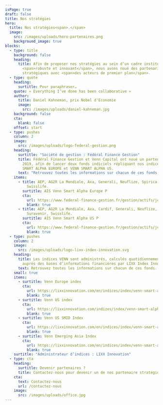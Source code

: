 ```yaml
---
isPage: true
draft: false
title: Nos stratégies
hero:
  title: Nos stratégies<span>.</span>
  image:
    src: /images/uploads/hero-partenaires.png
    background_image: true
blocks:
  - type: title
    background: false
    heading:
      title: Afin de proposer nos stratégies au sein d’un cadre institutionnel
        <span>robuste et innovant</span>, nous avons noué des partenariats
        stratégiques avec <span>des acteurs de premier plan</span>.
  - type: quote
    heading:
      surtitle: Pour paraphraser…
    quote: « Everything I’ve done has been collaborative »
    author:
      title: Daniel Kahneman, prix Nobel d'Economie
      image:
        src: /images/uploads/daniel-kahneman.jpg
    background: false
    cta:
      blank: false
    offset: start
  - type: pushes
    column: 2
    image:
      src: /images/uploads/logo-federal-gestion.png
    heading:
      surtitle: "Société de gestion : Fédéral Finance Gestion"
      title: Fédéral Finance Gestion et Venn Capital ont noué un partenariat depuis
        2019, afin de lancer deux fonds indiciels répliquant nos indices VENN
        SMART ALPHA EUROPE et VENN SMART ALPHA US.
      text: "Retrouvez toutes les informations sur chacun de ces fonds :"
    items:
      - title: AEP, AG2R La Mondiale, Axa, Generali, Neuflize, Spirica, Suravenir,
          Swisslife.
        surtitle: AIS Venn Smart Alpha Europe P
        cta:
          url: https://www.federal-finance-gestion.fr/gestion/actifs/jcms/c_101452/ais-venn-smart-alpha-europe
          blank: true
      - title: AEP, AG2R La Mondiale, Axa, Cardif, Generali, Neuflize, Spirica,
          Suravenir, Swisslife.
        surtitle: AIS Venn Smart Alpha US P
        cta:
          url: https://www.federal-finance-gestion.fr/gestion/actifs/jcms/c_101461/ais-venn-smart-alpha-us
          blank: true
  - type: pushes
    column: 2
    image:
      src: /images/uploads/logo-lixx-index-innovation.svg
    heading:
      title: Les indices VENN sont administrés, calculés quotidiennement et disséminés
        auprès des bases d’informations financières par LIXX Index Innovation
      text: Retrouvez toutes les informations sur chacun de ces fonds.
    small: true
    items:
      - surtitle: Venn Europe index
        cta:
          url: https://lixxinnovation.com/en/indices/index/venn-smart-alpha-europe-index
          blank: true
      - surtitle: Venn US index
        cta:
          url: https://lixxinnovation.com/indizes/index/venn-smart-alpha-us-index
          blank: true
      - surtitle: Venn US SMID Index
        cta:
          url: https://lixxinnovation.com/en/indices/index/venn-smart-alpha-us-smid-index
          blank: true
      - surtitle: Venn Emerging Asia Index
        cta:
          url: https://lixxinnovation.com/en/indices/index/venn-smart-alpha-emerging-asia-index
          blank: true
    surtitle: "Administrateur d’indices : LIXX Innovation"
  - type: cta
    heading:
      surtitle: Devenir partenaires ?
      title: Contactez-nous pour devenir un de nos partenaire stratégiques.
    cta:
      text: Contactez-nous
      url: /contactez-nous
    image:
      src: /images/uploads/office.jpg
---
```

